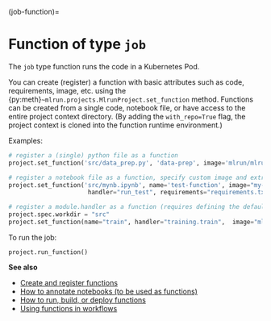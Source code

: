 (job-function)=
# Function of type `job`

The `job` type function runs the code in a Kubernetes Pod.

You can create (register) a function with basic attributes such as code, requirements, image, etc. using the 
{py:meth}`~mlrun.projects.MlrunProject.set_function` method.
Functions can be created from a single code, notebook file, or have access to the entire project context directory. (By adding the `with_repo=True` flag, the project context is cloned into the function runtime environment.) 

Examples:


```python
# register a (single) python file as a function
project.set_function('src/data_prep.py', 'data-prep', image='mlrun/mlrun', handler='prep', kind="job")

# register a notebook file as a function, specify custom image and extra requirements 
project.set_function('src/mynb.ipynb', name='test-function', image="my-org/my-image",
                      handler="run_test", requirements="requirements.txt", kind="job")

# register a module.handler as a function (requires defining the default sources/work dir, if it's not root)
project.spec.workdir = "src"
project.set_function(name="train", handler="training.train",  image="mlrun/mlrun", kind="job", with_repo=True)
```

To run the job:
```
project.run_function()
```

**See also**
- [Create and register functions](../runtimes/create-and-use-functions.html)
- [How to annotate notebooks (to be used as functions)](../runtimes/mlrun_code_annotations.html)
- [How to run, build, or deploy functions](./run-build-deploy.html)
- [Using functions in workflows](./build-run-workflows-pipelines.html)